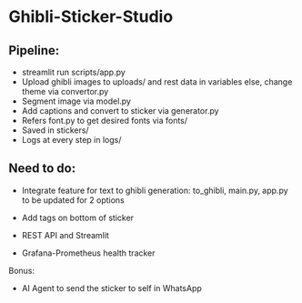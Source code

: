 # Ghibli-Sticker-Studio

## Pipeline:
- streamlit run scripts/app.py
- Upload ghibli images to uploads/ and rest data in variables else, change theme via convertor.py
- Segment image via model.py
- Add captions and convert to sticker via generator.py
- Refers font.py to get desired fonts via fonts/
- Saved in stickers/
- Logs at every step in logs/

## Need to do:
- Integrate feature for text to ghibli generation:
to_ghibli, main.py, app.py to be updated for 2 options

- Add tags on bottom of sticker

- REST API and Streamlit

- Grafana-Prometheus health tracker

Bonus:
- AI Agent to send the sticker to self in WhatsApp